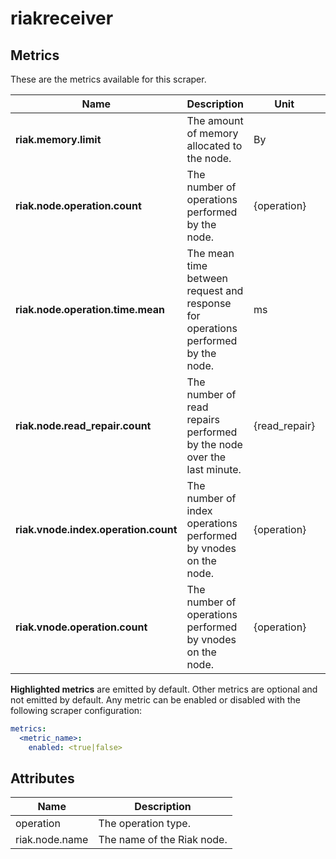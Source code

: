 [comment]: <> (Code generated by mdatagen. DO NOT EDIT.)

# riakreceiver

## Metrics

These are the metrics available for this scraper.

| Name | Description | Unit | Type | Attributes |
| ---- | ----------- | ---- | ---- | ---------- |
| **riak.memory.limit** | The amount of memory allocated to the node. | By | Sum(Int) | <ul> </ul> |
| **riak.node.operation.count** | The number of operations performed by the node. | {operation} | Sum(Int) | <ul> <li>operation</li> </ul> |
| **riak.node.operation.time.mean** | The mean time between request and response for operations performed by the node. | ms | Gauge(Int) | <ul> <li>operation</li> </ul> |
| **riak.node.read_repair.count** | The number of read repairs performed by the node over the last minute. | {read_repair} | Sum(Int) | <ul> </ul> |
| **riak.vnode.index.operation.count** | The number of index operations performed by vnodes on the node. | {operation} | Sum(Int) | <ul> <li>operation</li> </ul> |
| **riak.vnode.operation.count** | The number of operations performed by vnodes on the node. | {operation} | Sum(Int) | <ul> <li>operation</li> </ul> |

**Highlighted metrics** are emitted by default. Other metrics are optional and not emitted by default.
Any metric can be enabled or disabled with the following scraper configuration:

```yaml
metrics:
  <metric_name>:
    enabled: <true|false>
```

## Attributes

| Name | Description |
| ---- | ----------- |
| operation | The operation type. |
| riak.node.name | The name of the Riak node. |
